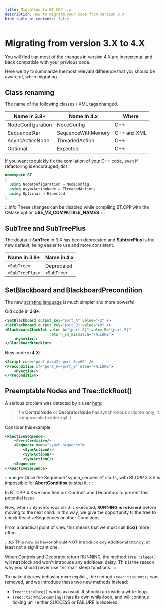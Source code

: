 ```yaml
---
title: Migration to BT.CPP 4.x
description: How to migrate your code from version 3.X
hide_table_of_contents: false
---
```


# Migrating from version 3.X to 4.X

You will find that most of the changes in version 4.X
are incremental and back compatible with your previous code.

Here we try to summarize the most relevant difference 
that you should be aware of, when migrating.

## Class renaming 

The name of the following classes / XML tags changed.

| Name in 3.8+ | Name in 4.x | Where |
|-------------|---------|---------|
| NodeConfiguration | NodeConfig | C++ |
| SequenceStar | SequenceWithMemory | C++ and XML |
| AsyncActionNode | ThreadedAction | C++ |
| Optional | Expected | C++ |

If you want to quickly fix the comilation of your C++ code, even if refactoring is encorauged, dos:

```cpp
namespace BT 
{
  using NodeConfiguration = NodeConfig;
  using AsyncActionNode = ThreadedAction;
  using Optional = Expected;
}
```

:::info
These changes can be disabled while compiling BT.CPP with the CMake option __USE_V3_COMPATIBLE_NAMES__.
:::

## SubTree and SubTreePlus

The deafault **SubTree** in 3.X has been deprecated and
**SubtreePlus** is the new default, being easier to use and 
more consistent.

| Name in 3.8+ | Name in 4.x |
|-------------|---------|
| `<SubTree>` | Deprecated |
| `<SubTreePlus>` | `<SubTree>` |

## SetBlackboard and BlackboardPrecondition

The new [scripting language](/docs/tutorial-advanced/scripting)
is much simpler and more powerful.

Old code in **3.8+**:

``` xml
<SetBlackboard output_key="port_A" value="42" />
<SetBlackboard output_key="port_B" value="69" />
<BlackboardCheckInt value_A="{port_A}" value_B="{port_B}" 
                    return_on_mismatch="FAILURE">
    <MyAction/>
</BlackboardCheckInt>
```

New code in **4.X**:

``` xml
<Script code="port_A:=42; port_B:=69" />
<Precondition if="port_A==port_B" else="FAILURE">
    <MyAction/>
</Precondition>
```

## Preemptable Nodes and Tree::tickRoot()

A serious problem was detected by a user 
[here](https://github.com/BehaviorTree/BehaviorTree.CPP/issues/395):

> If a **ControlNode** or **DecoratorNode** has synchronous children only,
it is impossible to interrupt it.

Consider this example:

```xml
<ReactiveSequence>
    <AbortCondition/>
    <Sequence name="synch_sequence">
        <SyncActionA/>
        <SyncActionB/>
        <SyncActionC/>
    <Sequence>
</ReactiveSequence>   
```

:::danger
Once the Sequence "synch_sequence" starts, with BT.CPP 3.X
it is impossible for **AbortCondition** to stop it.
:::

In BT.CPP 4.X we modified our Controls and Decorators to
prevent this potential issue.

Now, when a Synchronous child is executed, **RUNNING is returned** before moving to the next child.
In this way, we give the opportunity to the tree to check ReactiveSequences or other Conditions.  

From a practical point of view, this means that we must call **tick()** more often.

:::tip
This new behavior should NOT introduce any additional latency, at least not a significant one.

When Controls and Decorator return RUNNING, the method `Tree::sleep()` will **not**
block and won't introduce any additional delay. This is the reason why you should never use 
"normal" sleep functions.
:::

To make this new behavior more explicit, the method `Tree::tickRoot()` was removed,
and we introduce these two new methods instead:

- `Tree::tickOnce()` works as usual. It should run inside a while-loop.
- `Tree::tickWhileRunning()` has its own while-loop, and will continue ticking until either 
SUCCESS or FAILURE is received.
